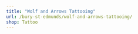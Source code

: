 ```yaml
---
title: "Wolf and Arrows Tattooing"
url: /bury-st-edmunds/wolf-and-arrows-tattooing/
shop: Tattoo
---
```

